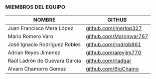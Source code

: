 ### MIEMBROS DEL EQUIPO

|          NOMBRE            |                        GITHUB                           |
|----------------------------|---------------------------------------------------------|
| Juan Francisco Mera López  | [github.com/jmerlop327](https://github.com/jmerlop327)  |
| Mario Romero Varo  | [github.com/Maromvar767](https://github.com/Mromvar767)  |
| José Ignacio Rodríguez Robles | [github.com/jrodrob861](https://github.com/jrodrob861) |
| Adrian Reyes Jimenez	     | [github.com/areyjim770](https://github.com/areyjim770)  |
| Raúl Ladrón de Guevara García | [github.com/rladgar](https://github.com/rladgar) |
| Alvaro Chamorro Gomez	     | [github.com/BigChamo](https://github.com/BigChamo)      |
